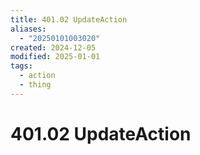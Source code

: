 ```yaml
---
title: 401.02 UpdateAction
aliases:
  - "20250101003020"
created: 2024-12-05
modified: 2025-01-01
tags:
  - action
  - thing
---
```

# 401.02 UpdateAction
